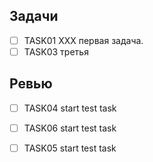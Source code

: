 ## Задачи

- [ ] TASK01 XXX первая задача.
- [ ] TASK03 третья

## Ревью

- [ ] TASK04 start test task
- [ ] TASK06 start test task
- [ ] TASK05 start test task

